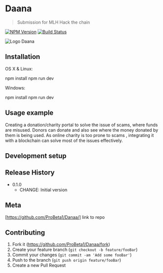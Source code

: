 # Daana
> Submission for MLH Hack the chain

[![NPM Version][npm-image]][npm-url]
[![Build Status][travis-image]][travis-url]

![Logo Daana](https://i.ibb.co/zFtCV6N/logo-daana.png)


## Installation

OS X & Linux:

npm install
npm run dev

Windows:

npm install
npm run dev

## Usage example
Creating a donation/charity portal to solve the issue of scams, where funds are misused.
Donors can donate and also see where the money donated by them is being used.
As online charity is too prone to scams , integrating it with a blockchain can solve most of the issues effectively.



## Development setup



## Release History

* 0.1.0
    * CHANGE: Initial version


## Meta
[https://github.com/ProBeta1/Danaa/] link to repo

## Contributing

1. Fork it (<https://github.com/ProBeta1/Danaa/fork>)
2. Create your feature branch (`git checkout -b feature/fooBar`)
3. Commit your changes (`git commit -am 'Add some fooBar'`)
4. Push to the branch (`git push origin feature/fooBar`)
5. Create a new Pull Request

<!-- Markdown link & img dfn's -->
[npm-image]: https://img.shields.io/npm/v/datadog-metrics.svg?style=flat-square
[npm-url]: https://npmjs.org/package/datadog-metrics
[npm-downloads]: https://img.shields.io/npm/dm/datadog-metrics.svg?style=flat-square
[travis-image]: https://img.shields.io/travis/dbader/node-datadog-metrics/master.svg?style=flat-square
[travis-url]: https://travis-ci.org/dbader/node-datadog-metrics
[wiki]: https://github.com/yourname/yourproject/wiki

